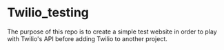 # Twilio_testing
The purpose of this repo is to create a simple test website in order to play with Twilio's API before
adding Twilio to another project.
